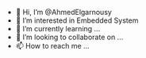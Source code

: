 - 👋 Hi, I’m @AhmedElgarnousy
- 👀 I’m interested in Embedded System
- 🌱 I’m currently learning ...
- 💞️ I’m looking to collaborate on ...
- 📫 How to reach me ...

<!---
AhmedElgarnousy/AhmedElgarnousy is a ✨ special ✨ repository because its `README.md` (this file) appears on your GitHub profile.
You can click the Preview link to take a look at your changes.
--->
